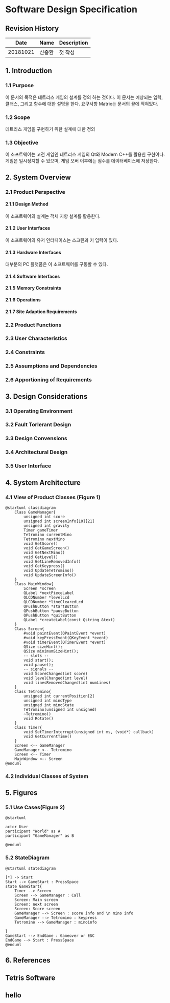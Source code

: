 # Software Design Specification

## Revision History
| Date | Name  | Description |
|------| ----- | ----------- |
|20181021|신종환| 첫 작성|

## 1. Introduction
### 1.1 Purpose
이 문서의 목적은 테트리스 게임의 설계를 정의 하는 것이다.
이 문서는 예상되는 입력, 클래스, 그리고 함수에 대한 설명을 한다. 요구사항 Matrix는 문서의 끝에 적혀있다. 
### 1.2 Scope
테트리스 게임을 구현하기 위한 설계에 대한 정의
### 1.3 Objective
이 소프트웨어는 고전 게임인 테트리스 게임의 Qt와 Modern C++를 활용한 구현이다. 게임은 일시정지할 수 있으며, 게임 오버 이후에는 점수를 데이터베이스에 저장한다.

## 2. System Overview
### 2.1 Product Perspective

#### 2.1.1 Design Method
이 소프트웨어의 설계는 객체 지향 설계를 활용한다.

#### 2.1.2 User Interfaces
이 소프트웨어의 유저 인터페이스는 스크린과 키 입력이 있다.

#### 2.1.3 Hardware Interfaces
대부분의 PC 플랫폼은 이 소프트웨어를 구동할 수 있다.

#### 2.1.4 Software Interfaces

#### 2.1.5 Memory Constraints
#### 2.1.6 Operations
#### 2.1.7 Site Adaption Requirements

### 2.2 Product Functions
### 2.3 User Characteristics
### 2.4 Constraints
### 2.5 Assumptions and Dependencies
### 2.6 Apportioning of Requirements

## 3. Design Considerations
### 3.1 Operating Environment
### 3.2 Fault Torlerant Design
### 3.3 Design Convensions
### 3.4 Architectural Design
### 3.5 User Interface

## 4. System Architecture
### 4.1 View of Product Classes (Figure 1)
```plantuml
@startuml classdiagram
    Class GameManager{
        unsigned int score
        unsigned int screenInfo[10][21]
        unsigned int gravity
        Timer gameTimer
        Tetromino currentMino
        Tetromino nextMino                                
        void GetScore()
        void GetGameScreen()
        void GetNextMino()
        void GetLevel()
        void GetLineRemovedInfo()
        void GetKeypress()
        void UpdateTetromino()
        void UpdateScreenInfo()
    }
    Class MainWindow{
        Screen *screen
        QLabel *nextPieceLabel
        QLCDNumber *levelLcd
        QLCDNumber *lineClearedLcd
        QPushButton *startButton
        QPushButton *pauseButton
        QPushButton *quitButton
        QLabel *createLabel(const Qstring &text)
    }
    Class Screen{ 
        #void paintEvent(QPaintEvent *event)
        #void keyPressEvent(QKeyEvent *event)
        #void timerEvent(QTimerEvent *event)
        QSize sizeHint();
        QSize minimumSizeHint();
        -- slots --
        void start();
        void pause();
        -- signals --
        void ScoreChanged(int score)
        void levelChanged(int level)
        void linesRemovedChanged(int numLines)        
    }
    Class Tetromino{
        unsigned int currentPosition[2]
        unsigned int minoType
        unsigned int minoState
        Tetromino(unsigned int unsigned)
        ~Tetromino()
        void Rotate()
    }
    Class Timer{
        void SetTimerInterrupt(unsigned int ms, (void*) callback)
        void GetCurrentTime()
    }
    Screen <-- GameManager
    GameManager <-- Tetromino    
    Screen <-- Timer
    MainWindow <-- Screen
@enduml
```

### 4.2 Individual Classes of System

## 5. Figures
### 5.1 Use Cases(Figure 2)
```plantuml
@startuml

actor User
participant "World" as A
participant "GameManager" as B

@enduml
```
### 5.2 StateDiagram
```plantuml
@startuml statediagram

[*] -> Start
Start --> GameStart : PressSpace
state GameStart{
    Timer --> Screen 
    Screen --> GameManager : Call
    Screen: Main screen
    Screen: next screen
    Screen: Score screen
    GameManager --> Screen : score info and \n mino info
    GameManager --> Tetromino : keypress
    Tetromino --> GameManager : minoinfo                
        
}
GameStart --> EndGame : Gameover or ESC
EndGame --> Start : PressSpace
@enduml
```

## 6. References
## Tetris Software 



## hello
